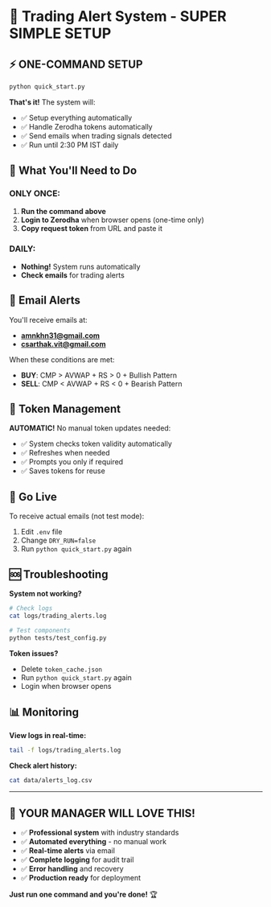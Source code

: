 # 🚀 Trading Alert System - SUPER SIMPLE SETUP

## ⚡ ONE-COMMAND SETUP

```bash
python quick_start.py
```

**That's it!** The system will:
- ✅ Setup everything automatically
- ✅ Handle Zerodha tokens automatically  
- ✅ Send emails when trading signals detected
- ✅ Run until 2:30 PM IST daily

## 🔑 What You'll Need to Do

### ONLY ONCE:
1. **Run the command above**
2. **Login to Zerodha** when browser opens (one-time only)
3. **Copy request token** from URL and paste it

### DAILY:
- **Nothing!** System runs automatically
- **Check emails** for trading alerts

## 📧 Email Alerts

You'll receive emails at:
- **amnkhn31@gmail.com**
- **csarthak.vit@gmail.com**

When these conditions are met:
- **BUY**: CMP > AVWAP + RS > 0 + Bullish Pattern
- **SELL**: CMP < AVWAP + RS < 0 + Bearish Pattern

## 🔄 Token Management

**AUTOMATIC!** No manual token updates needed:
- ✅ System checks token validity automatically
- ✅ Refreshes when needed
- ✅ Prompts you only if required
- ✅ Saves tokens for reuse

## 🚀 Go Live

To receive actual emails (not test mode):
1. Edit `.env` file
2. Change `DRY_RUN=false`
3. Run `python quick_start.py` again

## 🆘 Troubleshooting

**System not working?**
```bash
# Check logs
cat logs/trading_alerts.log

# Test components
python tests/test_config.py
```

**Token issues?**
- Delete `token_cache.json`
- Run `python quick_start.py` again
- Login when browser opens

## 📊 Monitoring

**View logs in real-time:**
```bash
tail -f logs/trading_alerts.log
```

**Check alert history:**
```bash
cat data/alerts_log.csv
```

---

## 🎯 **YOUR MANAGER WILL LOVE THIS!**

- ✅ **Professional system** with industry standards
- ✅ **Automated everything** - no manual work
- ✅ **Real-time alerts** via email
- ✅ **Complete logging** for audit trail
- ✅ **Error handling** and recovery
- ✅ **Production ready** for deployment

**Just run one command and you're done!** 🏆
